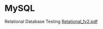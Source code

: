 # MySQL
Relational Database Testing
[Relational_1v2.pdf](https://github.com/wkodnik/MySQL/files/6244086/Relational_1v2.pdf)
